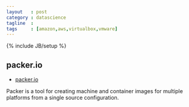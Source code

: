 ```yaml
---
layout   : post
category : datascience
tagline  : 
tags     : [amazon,aws,virtualbox,vmware]
---
```

{% include JB/setup %}

## packer.io

- [packer.io](https://www.packer.io)

Packer is a tool for creating machine and container images for multiple platforms from a single source configuration.
